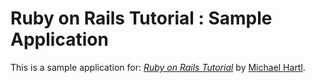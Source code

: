 # Ruby on Rails Tutorial : Sample Application

This is a sample application for:
[*Ruby on Rails Tutorial*](http://railstutorial.jp/)
by [Michael Hartl](http://www.michaelhartl.com/).

